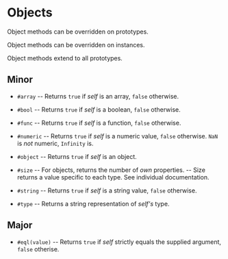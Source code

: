 # Objects

Object methods can be overridden on prototypes.

Object methods can be overridden on instances.

Object methods extend to all prototypes.

## Minor

- `#array`
-- Returns `true` if *self* is an array, `false` otherwise.

- `#bool`
-- Returns `true` if *self* is a boolean, `false` otherwise.

- `#func`
-- Returns `true` if *self* is a function, `false` otherwise.

- `#numeric`
-- Returns `true` if *self* is a numeric value, `false` otherwise. `NaN` is *not* numeric, `Infinity` is.

- `#object`
-- Returns `true` if *self* is an object.

- `#size`
-- For objects, returns the number of *own* properties.
-- Size returns a value specific to each type. See individual documentation.

- `#string`
-- Returns `true` if *self* is a string value, `false` otherwise.

- `#type`
-- Returns a string representation of *self's* type.


## Major

- `#eql(value)`
-- Returns `true` if *self* strictly equals the supplied argument, `false` otherise.